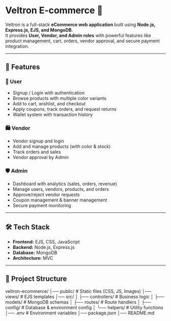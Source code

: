 # Veltron E-commerce 🛒

Veltron is a full-stack **eCommerce web application** built using **Node.js, Express.js, EJS, and MongoDB**.  
It provides **User, Vendor, and Admin roles** with powerful features like product management, cart, orders, vendor approval, and secure payment integration.  

---

## 🚀 Features

### 👤 User
- Signup / Login with authentication
- Browse products with multiple color variants
- Add to cart, wishlist, and checkout
- Apply coupons, track orders, and request returns
- Wallet system with transaction history

### 🛍 Vendor
- Vendor signup and login
- Add and manage products (with color & stock)
- Track orders and sales
- Vendor approval by Admin

### 🛡 Admin
- Dashboard with analytics (sales, orders, revenue)
- Manage users, vendors, products, and orders
- Approve/reject vendor requests
- Coupon management & banner management
- Secure payment monitoring

---

## 🛠 Tech Stack
- **Frontend:** EJS, CSS, JavaScript  
- **Backend:** Node.js, Express.js  
- **Database:** MongoDB  
- **Architecture:** MVC  

---

## 📂 Project Structure
veltron-ecommerce/
│── public/ # Static files (CSS, JS, Images)
│── views/ # EJS templates
│── src/
│ ├── controllers/ # Business logic
│ ├── models/ # MongoDB schemas
│ ├── routes/ # Route handlers
│ ├── config/ # Database & environment config
│ └── helpers/ # Utility functions
│── .env # Environment variables
│── package.json
│── README.md


